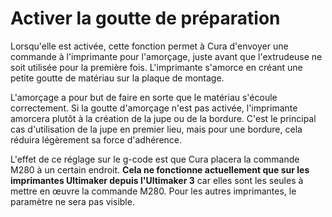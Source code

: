 Activer la goutte de préparation
====
Lorsqu'elle est activée, cette fonction permet à Cura d'envoyer une commande à l'imprimante pour l'amorçage, juste avant que l'extrudeuse ne soit utilisée pour la première fois. L'imprimante s'amorce en créant une petite goutte de matériau sur la plaque de montage.

L'amorçage a pour but de faire en sorte que le matériau s'écoule correctement. Si la goutte d'amorçage n'est pas activée, l'imprimante amorcera plutôt à la création de la jupe ou de la bordure. C'est le principal cas d'utilisation de la jupe en premier lieu, mais pour une bordure, cela réduira légèrement sa force d'adhérence.

L'effet de ce réglage sur le g-code est que Cura placera la commande M280 à un certain endroit. **Cela ne fonctionne actuellement que sur les imprimantes Ultimaker depuis l'Ultimaker 3** car elles sont les seules à mettre en œuvre la commande M280. Pour les autres imprimantes, le paramètre ne sera pas visible.

